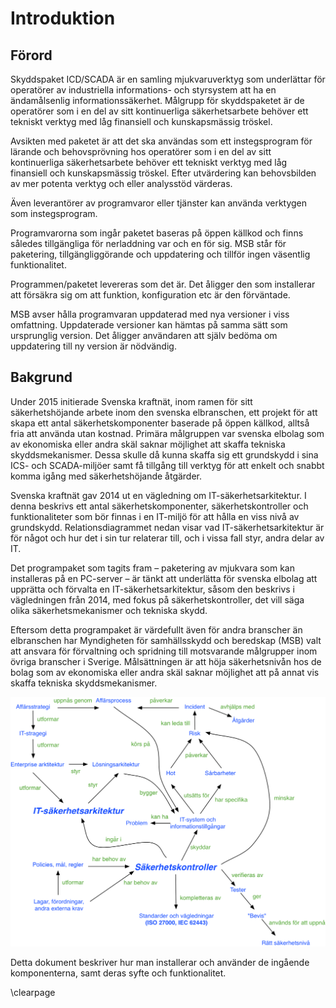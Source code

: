 # Introduktion

## Förord
Skyddspaket ICD/SCADA är en samling mjukvaruverktyg som underlättar för operatörer av industriella informations- och styrsystem att ha en ändamålsenlig informationssäkerhet. Målgrupp för skyddspaketet är de operatörer som i en del av sitt kontinuerliga säkerhetsarbete behöver ett tekniskt verktyg med låg finansiell och kunskapsmässig tröskel.

Avsikten med paketet är att det ska användas som ett instegsprogram för lärande och behovsprövning hos operatörer som i en del av sitt kontinuerliga säkerhetsarbete behöver ett tekniskt verktyg med låg finansiell och kunskapsmässig tröskel. Efter utvärdering kan behovsbilden av mer potenta verktyg och eller analysstöd värderas.

Även leverantörer av programvaror eller tjänster kan använda verktygen som instegsprogram.

Programvarorna som ingår paketet baseras på öppen källkod och finns således tillgängliga för nerladdning var och en för sig. MSB står för paketering, tillgängliggörande och uppdatering och tillför ingen väsentlig funktionalitet.

Programmen/paketet levereras som det är. Det åligger den som installerar att försäkra sig om att funktion, konfiguration etc är den förväntade.

MSB avser hålla programvaran uppdaterad med nya versioner i viss omfattning. Uppdaterade versioner kan hämtas på samma sätt som ursprunglig version. Det åligger användaren att själv bedöma om uppdatering till ny version är nödvändig.

## Bakgrund
Under 2015 initierade Svenska kraftnät, inom ramen för sitt säkerhetshöjande arbete inom den svenska elbranschen, ett projekt för att skapa ett antal säkerhetskomponenter baserade på öppen källkod, alltså fria att använda utan kostnad. Primära målgruppen var svenska elbolag som av ekonomiska eller andra skäl saknar möjlighet att skaffa tekniska skyddsmekanismer. Dessa skulle då kunna skaffa sig ett grundskydd i sina ICS- och SCADA-miljöer samt få tillgång till verktyg för att enkelt och snabbt komma igång med säkerhetshöjande åtgärder.

Svenska kraftnät gav 2014 ut en vägledning om IT-säkerhetsarkitektur. I denna beskrivs ett antal säkerhetskomponenter, säkerhetskontroller och funktionaliteter som bör finnas i en IT-miljö för att hålla en viss nivå av grundskydd. Relationsdiagrammet nedan visar vad IT-säkerhetsarkitektur är för något och hur det i sin tur relaterar till, och i vissa fall styr, andra delar av IT.

Det programpaket som tagits fram – paketering av mjukvara som kan installeras på en PC-server – är tänkt att underlätta för svenska elbolag att upprätta och förvalta en IT-säkerhetsarkitektur, såsom den beskrivs i vägledningen från 2014, med fokus på säkerhetskontroller, det vill säga olika säkerhetsmekanismer och tekniska skydd.

Eftersom detta programpaket är värdefullt även för andra branscher än elbranschen har Myndigheten för samhällsskydd och beredskap (MSB) valt att ansvara för förvaltning och spridning till motsvarande målgrupper inom övriga branscher i Sverige. Målsättningen är att höja säkerhetsnivån hos de bolag som av ekonomiska eller andra skäl saknar möjlighet att på annat vis skaffa tekniska skyddsmekanismer.

![Relationsdiagram mellan olika viktiga begrepp.](images/itsecarch-metamodell.png "Relationsdiagram mellan olika viktiga begrepp.")

Detta dokument beskriver hur man installerar och använder de ingående komponenterna, samt deras syfte och funktionalitet.

\clearpage
